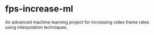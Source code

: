 # fps-increase-ml
An advanced machine learning project for increasing video frame rates using interpolation techniques.
